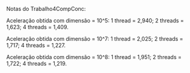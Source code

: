 Notas do Trabalho4CompConc:

Aceleração obtida com dimensão = 10^5: 1 thread = 2,940; 2 threads = 1,623; 4 threads = 1,409.

Aceleração obtida com dimensão = 10^7: 1 thread = 2,025; 2 threads = 1,717; 4 threads = 1,227.

Aceleração obtida com dimensão = 10^8: 1 thread = 1,951; 2 threads = 1,722; 4 threads = 1,219.
